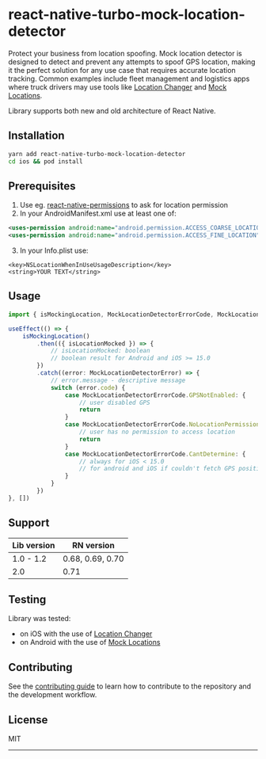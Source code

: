 # react-native-turbo-mock-location-detector

Protect your business from location spoofing. Mock location detector is designed to detect and prevent any attempts to spoof GPS location, making it the perfect solution for any use case that requires accurate location tracking. Common examples include fleet management and logistics apps where truck drivers may use tools like [Location Changer](https://www.ultfone.com/ios-location-changer.html) and [Mock Locations](https://play.google.com/store/apps/details?id=ru.gavrikov.mocklocations&hl=pl&gl=US).

Library supports both new and old architecture of React Native.

## Installation

```sh
yarn add react-native-turbo-mock-location-detector
cd ios && pod install
```

## Prerequisites

1. Use eg. [react-native-permissions](https://github.com/zoontek/react-native-permissions) to ask for location permission
2. In your AndroidManifest.xml use at least one of:
```xml
<uses-permission android:name="android.permission.ACCESS_COARSE_LOCATION" />
<uses-permission android:name="android.permission.ACCESS_FINE_LOCATION" />
```
3. In your Info.plist use:
```text
<key>NSLocationWhenInUseUsageDescription</key>
<string>YOUR TEXT</string>
```

## Usage

```typescript
import { isMockingLocation, MockLocationDetectorErrorCode, MockLocationDetectorError } from 'react-native-mock-location-detector'

useEffect(() => {
    isMockingLocation()
        .then(({ isLocationMocked }) => {
            // isLocationMocked: boolean
            // boolean result for Android and iOS >= 15.0
        })
        .catch((error: MockLocationDetectorError) => {
            // error.message - descriptive message
            switch (error.code) {
                case MockLocationDetectorErrorCode.GPSNotEnabled: {
                    // user disabled GPS
                    return
                }
                case MockLocationDetectorErrorCode.NoLocationPermissionEnabled: {
                    // user has no permission to access location
                    return
                }
                case MockLocationDetectorErrorCode.CantDetermine: {
                    // always for iOS < 15.0
                    // for android and iOS if couldn't fetch GPS position
                }
            }
        })
}, [])

```

## Support

| Lib version | RN version       |
|-------------|------------------|
| 1.0 - 1.2   | 0.68, 0.69, 0.70 |
| 2.0         | 0.71             |


## Testing
Library was tested:
- on iOS with the use of [Location Changer](https://www.ultfone.com/ios-location-changer.html)
- on Android with the use of [Mock Locations](https://play.google.com/store/apps/details?id=ru.gavrikov.mocklocations&hl=pl&gl=US)


## Contributing

See the [contributing guide](CONTRIBUTING.md) to learn how to contribute to the repository and the development workflow.

## License

MIT

---

